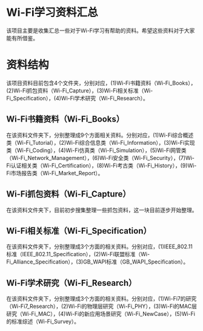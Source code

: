 # Wi-Fi学习资料汇总
该项目主要是收集汇总一些对于Wi-Fi学习有帮助的资料。希望这些资料对于大家能有所借鉴。

# 资料结构
该项目资料目前包含4个文件夹，分别对应，(1)Wi-Fi书籍资料（Wi-Fi_Books），(2)Wi-Fi抓包资料（Wi-Fi_Capture），(3)Wi-Fi相关标准（Wi-Fi_Specification），(4)Wi-Fi学术研究（Wi-Fi_Research）。

## Wi-Fi书籍资料（Wi-Fi_Books）
在该资料文件夹下，分别整理成9个方面相关资料。分别对应，(1)Wi-Fi综合概述类（Wi-Fi_Tutorial），(2)Wi-Fi综合信息类（Wi-Fi_Information），(3)Wi-Fi实现类（Wi-Fi_Coding），(4)Wi-Fi仿真类（Wi-Fi_Simulation），(5)Wi-Fi网管类（Wi-Fi_Network_Management），(6)Wi-Fi安全类（Wi-Fi_Security），(7)Wi-Fi认证相关类（Wi-Fi_Certification），(8)Wi-Fi考古类（Wi-Fi_History），(9)Wi-Fi市场报告类（Wi-Fi_Market_Report）。

## Wi-Fi抓包资料（Wi-Fi_Capture）
在该资料文件夹下，目前初步搜集整理一些抓包资料，这一块目前逐步开始整理。

## Wi-Fi相关标准（Wi-Fi_Specification）
在该资料文件夹下，分别整理成3个方面的相关资料。分别对应，(1)IEEE_802.11标准（IEEE_802.11_Specification），(2)Wi-Fi联盟标准（Wi-Fi_Alliance_Specification），(3)GB_WAPI标准（GB_WAPI_Specification）。

## Wi-Fi学术研究（Wi-Fi_Research）
在该资料文件夹下，分别整理成3个方面的相关资料。分别对应，(1)Wi-Fi7的研究（Wi-Fi7_Research），(2)Wi-Fi的物理层研究（Wi-Fi_PHY），(3)Wi-Fi的MAC层研究（Wi-Fi_MAC），(4)Wi-Fi的新应用场景研究（Wi-Fi_NewCase），(5)Wi-Fi的标准综述（Wi-Fi_Survey）。